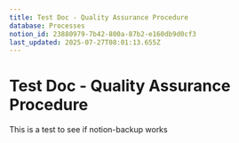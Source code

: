 ```yaml
---
title: Test Doc - Quality Assurance Procedure
database: Processes
notion_id: 23880979-7b42-800a-87b2-e160db9d0cf3
last_updated: 2025-07-27T08:01:13.655Z
---
```


# Test Doc - Quality Assurance Procedure


This is a test to see if notion-backup works

